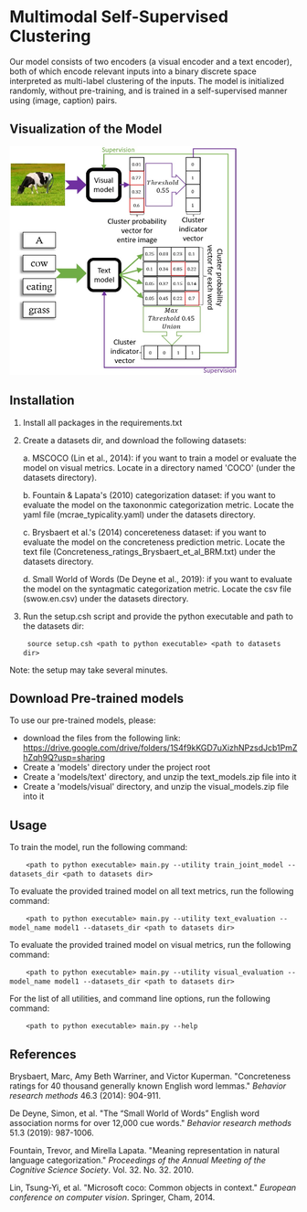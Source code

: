 # Multimodal Self-Supervised Clustering

Our model consists of two encoders (a visual encoder and a text encoder), both of which encode relevant inputs into a binary discrete space interpreted as multi-label clustering of the inputs. The model is initialized randomly, without pre-training, and is trained in a self-supervised manner using (image, caption) pairs.



## Visualization of the Model

<img src="model_desc.jpg" width="400" height="400">



## Installation

1. Install all packages in the requirements.txt

2. Create a datasets dir, and download the following datasets:

    a. MSCOCO (Lin et al., 2014): if you want to train a model or evaluate the model on visual metrics. Locate in a directory named 'COCO' (under the datasets directory).
    
    b. Fountain & Lapata's (2010) categorization dataset: if you want to evaluate the model on the taxononmic categorization metric. Locate the yaml file (mcrae_typicality.yaml) under the datasets directory.
    
    c. Brysbaert et al.'s (2014) concereteness dataset: if you want to evaluate the model on the concreteness prediction metric. Locate the text file (Concreteness_ratings_Brysbaert_et_al_BRM.txt) under the datasets directory.
    
    d. Small World of Words (De Deyne et al., 2019): if you want to evaluate the model on the syntagmatic categorization metric. Locate the csv file (swow.en.csv) under the datasets directory.


3. Run the setup.csh script and provide the python executable and path to the datasets dir:

        source setup.csh <path to python executable> <path to datasets dir>
        
Note: the setup may take several minutes.



## Download Pre-trained models

To use our pre-trained models, please:

- download the files from the following link:
    https://drive.google.com/drive/folders/1S4f9kKGD7uXizhNPzsdJcb1PmZhZqh9Q?usp=sharing
- Create a 'models' directory under the project root
- Create a 'models/text' directory, and unzip the text_models.zip file into it
- Create a 'models/visual' directory, and unzip the visual_models.zip file into it



## Usage

To train the model, run the following command:

        <path to python executable> main.py --utility train_joint_model --datasets_dir <path to datasets dir>
        
To evaluate the provided trained model on all text metrics, run the following command:

        <path to python executable> main.py --utility text_evaluation --model_name model1 --datasets_dir <path to datasets dir>
        
To evaluate the provided trained model on visual metrics, run the following command:

        <path to python executable> main.py --utility visual_evaluation --model_name model1 --datasets_dir <path to datasets dir>
        
For the list of all utilities, and command line options, run the following command:

        <path to python executable> main.py --help
        
        
        
## References

Brysbaert, Marc, Amy Beth Warriner, and Victor Kuperman. "Concreteness ratings for 40 thousand generally known English word lemmas." *Behavior research methods* 46.3 (2014): 904-911.

De Deyne, Simon, et al. "The “Small World of Words” English word association norms for over 12,000 cue words." *Behavior research methods* 51.3 (2019): 987-1006.

Fountain, Trevor, and Mirella Lapata. "Meaning representation in natural language categorization." *Proceedings of the Annual Meeting of the Cognitive Science Society*. Vol. 32. No. 32. 2010.

Lin, Tsung-Yi, et al. "Microsoft coco: Common objects in context." *European conference on computer vision*. Springer, Cham, 2014.

